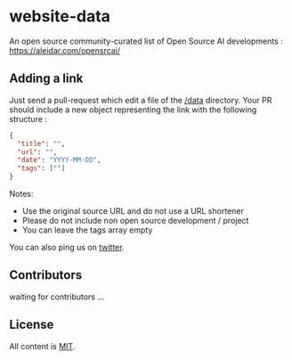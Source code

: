 # website-data

An open source community-curated list of Open Source AI developments : https://aleidar.com/opensrcai/

## Adding a link

Just send a pull-request which edit a file of the [/data](https://github.com/opensrcaidotcom/website-data/tree/master/data) directory. Your PR should include a new object representing the link with the following structure :

```json
{
  "title": "",
  "url": "",
  "date": "YYYY-MM-DD",
  "tags": [""]
}
```

Notes:

- Use the original source URL and do not use a URL shortener
- Please do not include non open source development / project
- You can leave the tags array empty

You can also ping us on [twitter](https://twitter.com/opensrcaidotcom).

## Contributors

waiting for contributors ...

## License

All content is [MIT](https://github.com/opensrcaidotcom/website-data/blob/master/LICENSE).
